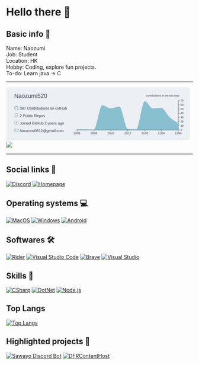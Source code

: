 # Hello there 👋

## Basic info 📝
Name: Naozumi  
Job: Student  
Location: HK  
Hobby: Coding, explore fun projects.  
To-do: Learn java -> C

***
![](https://raw.githubusercontent.com/Naozumi520/Naozumi520/main/profile-summary-card-output/nord_bright/0-profile-details.svg)
![](https://github-readme-stats.vercel.app/api?username=Naozumi520&custom_title=Stats&title_color=8FBCBB&show_icons=true&icon_color=8FBCBB&bg_color=ECEFF4)
***
## Social links 🤝
[![Discord](https://img.shields.io/badge/Discord-7289DA?style=for-the-badge&logo=discord&logoColor=white "Discord")](https://discord.com/users/661778480756949052)
[![Homepage](https://img.shields.io/badge/Homepage-41BDF5?style=for-the-badge&logo=Home%20Assistant%20Community%20Store&logoColor=white "Homepage")](https://naozumi.me)

## Operating systems 💻
[![MacOS](https://img.shields.io/badge/MacOS-707070?style=for-the-badge&logo=apple&logoColor=white "MacOS")](#)
[![Windows](https://img.shields.io/badge/Windows-0078D6?style=for-the-badge&logo=windows&logoColor=white "Windows 10")](#)
[![Android](https://img.shields.io/badge/Android-3DDC84?style=for-the-badge&logo=android&logoColor=white "Android")](https://www.android.com/)

## Softwares 🛠
[![Rider](https://img.shields.io/badge/JetBrains_Rider-DD1265?style=for-the-badge&logo=JetBrains&logoColor=white "Rider")](https://www.jetbrains.com/rider/)
[![Visual Studio Code](https://img.shields.io/badge/Visual_Studio_Code-0078D4?style=for-the-badge&logo=visual%20studio%20code&logoColor=white "VSCode")](https://code.visualstudio.com/)
[![Brave](https://img.shields.io/badge/Brave-FB542B?style=for-the-badge&logo=Brave%20browser&logoColor=white "Brave Browser")](https://brave.com/)
[![Visual Studio](https://img.shields.io/badge/Visual_Studio-5C2D91?style=for-the-badge&logo=visual%20studio&logoColor=white "Visual Studio")](https://visualstudio.microsoft.com/vs)

## Skills 🚀
[![CSharp](https://img.shields.io/badge/C%23-239120?style=for-the-badge&logo=c-sharp&logoColor=white "C#")](https://microsoft.com)
[![DotNet](https://img.shields.io/badge/.NET-5C2D91?style=for-the-badge&logo=.net&logoColor=white ".NET")](https://dotnet.microsoft.com/)
[![Node.js](https://img.shields.io/badge/NodeJS-339933?style=for-the-badge&logo=Node.js&logoColor=white "Node.js")](https://nodejs.org/)

## Top Langs
[![Top Langs](https://github-readme-stats.vercel.app/api/top-langs/?username=Naozumi520&layout=compact)](https://github.com/Naozumi520)

## Highlighted projects 🌟
[![Sawayo Discord Bot](https://github-readme-stats.vercel.app/api/pin/?username=Naozumi520&repo=Sawayo)](https://github.com/Naozumi520/Sawayo)
[![DFRContentHost](https://github-readme-stats.vercel.app/api/pin/?username=Naozumi520&repo=DFRContentHost)](https://github.com/Naozumi520/DFRContentHost)
